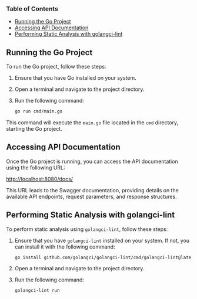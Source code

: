 ### Table of Contents

- [Running the Go Project](#running-the-go-project)
- [Accessing API Documentation](#accessing-api-documentation)
- [Performing Static Analysis with golangci-lint](#performing-static-analysis-with-golangci-lint)

## Running the Go Project

To run the Go project, follow these steps:

1. Ensure that you have Go installed on your system.
2. Open a terminal and navigate to the project directory.
3. Run the following command:

    ```bash
    go run cmd/main.go
    ```

This command will execute the `main.go` file located in the `cmd` directory, starting the Go project.

## Accessing API Documentation

Once the Go project is running, you can access the API documentation using the following URL:

[http://localhost:8080/docs/](http://localhost:8080/docs/)

This URL leads to the Swagger documentation, providing details on the available API endpoints, request parameters, and response structures.

## Performing Static Analysis with golangci-lint

To perform static analysis using `golangci-lint`, follow these steps:

1. Ensure that you have `golangci-lint` installed on your system. If not, you can install it with the following command:

    ```bash
    go install github.com/golangci/golangci-lint/cmd/golangci-lint@latest
    ```

2. Open a terminal and navigate to the project directory.
3. Run the following command:

    ```bash
    golangci-lint run
    ```
